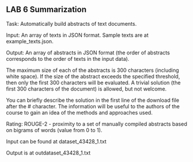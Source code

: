 ## LAB 6 Summarization


Task: Automatically build abstracts of text documents.

Input: An array of texts in JSON format. Sample texts are at example_texts.json.

Output: An array of abstracts in JSON format (the order of abstracts corresponds to the order of texts in the input data).

The maximum size of each of the abstracts is 300 characters (including white space). If the size of the abstract exceeds the specified threshold, then only the first 300 characters will be evaluated. A trivial solution (the first 300 characters of the document) is allowed, but not welcome.

You can briefly describe the solution in the first line of the download file after the # character. The information will be useful to the authors of the course to gain an idea of the methods and approaches used.

Rating: ROUGE-2 - proximity to a set of manually compiled abstracts based on bigrams of words (value from 0 to 1).

Input can be found at dataset_43428_1.txt

Output is at outdataset_43428_1.txt
